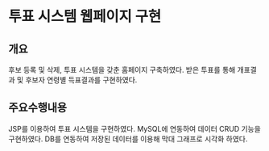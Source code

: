 # 투표 시스템 웹페이지 구현

## 개요
후보 등록 및 삭제, 투표 시스템을 갖춘 홈페이지 구축하였다.
받은 투표를 통해 개표결과 및 후보자 연령별 득표결과를 구현하였다.

## 주요수행내용
JSP를 이용하여 투표 시스템을 구현하였다.
MySQL에 연동하여 데이터 CRUD 기능을 구현하였다.
DB를 연동하여 저장된 데이터를 이용해 막대 그래프로 시각화 하였다.

